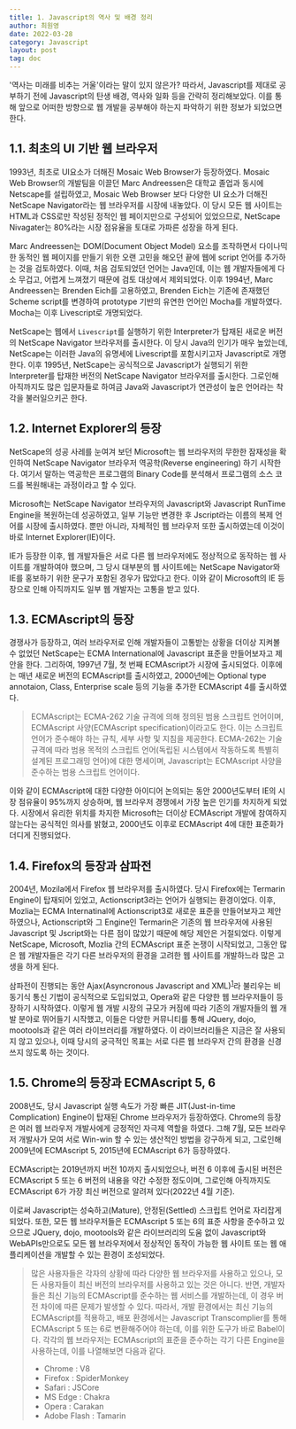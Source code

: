 ```yaml
---
title: 1. Javascript의 역사 및 배경 정리
author: 최원영
date: 2022-03-28
category: Javascript
layout: post
tag: doc
---
```


'역사는 미래를 비추는 거울'이라는 말이 있지 않은가? 따라서, Javascript를 제대로 공부하기 전에 Javascript의 탄생 배경, 역사와 일화 등을 간략히 정리해보았다. 이를 통해 앞으로 어떠한 방향으로 웹 개발을 공부해야 하는지 파악하기 위한 정보가 되었으면 한다.

## 1.1. 최초의 UI 기반 웹 브라우저

1993년, 최초로 UI요소가 더해진 Mosaic Web Browser가 등장하였다. Mosaic Web Browser의 개발팀을 이끌던 Marc Andreessen은 대학교 졸업과 동시에 Netscape를 설립하였고, Mosaic Web Browser 보다 다양한 UI 요소가 더해진 NetScape Navigator라는 웹 브라우저를 시장에 내놓았다. 이 당시 모든 웹 사이트는 HTML과 CSS로만 작성된 정적인 웹 페이지만으로 구성되어 있었으므로, NetScape Nivagater는 80%라는 시장 점유율을 토대로 가파른 성장을 하게 된다.

Marc Andreessen는 DOM(Document Object Model) 요소를 조작하면서 다이나믹한 동적인 웹 페이지를 만들기 위한 오랜 고민을 해오던 끝에 웹에 script 언어를 추가하는 것을 검토하였다. 이때, 처음 검토되었던 언어는 Java인데, 이는 웹 개발자들에게 다소 무겁고, 어렵게 느껴졌기 때문에 검토 대상에서 제외되었다. 이후 1994년, Marc Andreessen는 Brenden Eich를 고용하였고, Brenden Eich는 기존에 존재했던 Scheme script를 변경하여 prototype 기반의 유연한 언어인 Mocha를 개발하였다. Mocha는 이후 Livescript로 개명되었다.

NetScape는 웹에서 `Livescript`를 실행하기 위한 Interpreter가 탑재된 새로운 버전의 NetScape Navigator 브라우저를 출시한다. 이 당시 Java의 인기가 매우 높았는데, NetScape는 이러한 Java의 유명세에 Livescript를 포함시키고자 Javascript로 개명한다. 이후 1995년, NetScape는 공식적으로 Javascript가 실행되기 위한 Interpreter를 탑재한 버전의 NetScape Navigator 브라우저를 출시한다. 그로인해 아직까지도 많은 입문자들로 하여금 Java와 Javascript가 연관성이 높은 언어라는 착각을 불러일으키곤 한다.

## 1.2. Internet Explorer의 등장

NetScape의 성공 사레를 눈여겨 보던 Microsoft는 웹 브라우저의 무한한 잠재성을 확인하여 NetScape Navigator 브라우저 역공학(Reverse engineering) 하기 시작한다. 여기서 말하는 역공학은 프로그램의 Binary Code를 분석해서 프로그램의 소스 코드를 복원해내는 과정이라고 할 수 있다.

Microsoft는 NetScape Navigator 브라우저의 Javascript와 Javascript RunTime Engine을 복원하는데 성공하였고, 일부 기능만 변경한 후 Jscript라는 이름의 복제 언어를 시장에 출시하였다. 뿐만 아니라, 자체적인 웹 브라우저 또한 출시하였는데 이것이 바로 Internet Explorer(IE)이다.

IE가 등장한 이후, 웹 개발자들은 서로 다른 웹 브라우저에도 정상적으로 동작하는 웹 사이트를 개발하여야 했으며, 그 당시 대부분의 웹 사이트에는 NetScape Navigator와 IE를 홍보하기 위한 문구가 포함된 경우가 많았다고 한다. 이와 같이 Microsoft의 IE 등장으로 인해 아직까지도 일부 웹 개발자는 고통을 받고 있다.

## 1.3. ECMAscript의 등장

경쟁사가 등장하고, 여러 브라우저로 인해 개발자들이 고통받는 상황을 더이상 지켜볼 수 없었던 NetScape는 ECMA International에 Javascript 표준을 만들어보자고 제안을 한다. 그리하여, 1997년 7월, 첫 번째 ECMAscript가 시장에 출시되었다. 이후에는 매년 새로운 버전의 ECMAscript를 출시하였고, 2000년에는 Optional type annotaion, Class, Enterprise scale 등의 기능을 추가한 ECMAscript 4를 출시하였다.

> ECMAscript는 ECMA-262 기술 규격에 의해 정의된 범용 스크립트 언어이며, ECMAscript 사양(ECMAscript specification)이라고도 한다. 이는 스크립트 언어가 준수해야 하는 규칙, 세부 사항 및 지침을 제공한다. ECMA-262는 기술 규격에 따라 범용 목적의 스크립트 언어(독립된 시스템에서 작동하도록 특별히 설계된 프로그래밍 언어)에 대한 명세이며, Javascript는 ECMAscript 사양을 준수하는 범용 스크립트 언어이다.

이와 같이 ECMAscript에 대한 다양한 아이디어 논의되는 동안 2000년도부터 IE의 시장 점유율이 95%까지 상승하며, 웹 브라우저 경쟁에서 가장 높은 인기를 차지하게 되었다. 시장에서 유리한 위치를 차지한 Microsoft는 더이상 ECMAscript 개발에 참여하지 않는다는 공식적인 의사를 밝혔고, 2000년도 이후로 ECMAscript 4에 대한 표준화가 더디게 진행되었다.

## 1.4. Firefox의 등장과 삼파전

2004년, Mozila에서 Firefox 웹 브라우저를 출시하였다. 당시 Firefox에는 Termarin Engine이 탑재되어 있었고, Actionscript3라는 언어가 실행되는 환경이었다. 이후, Mozlia는 ECMA Internatinal에 Actionscript3로 새로운 표준을 만들어보자고 제안하였으나, Actionscript와 그 Engine인 Termarin은 기존의 웹 브라우저에 사용된 Javascript 및 Jscript와는 다른 점이 많았기 때문에 해당 제안은 거절되었다. 이렇게 NetScape, Microsoft, Mozlia 간의 ECMAscript 표준 논쟁이 시작되었고, 그동안 많은 웹 개발자들은 각기 다른 브라우저의 환경을 고려한 웹 사이트를 개발하느라 많은 고생을 하게 된다.

삼파전이 진행되는 동안 Ajax(Asyncronous Javascript and XML)<sup>[1](https://namu.wiki/w/AJAX#s-2.2)</sup>라 불리우는 비동기식 통신 기법이 공식적으로 도입되었고, Opera와 같은 다양한 웹 브라우저들이 등장하기 시작하였다. 이렇게 웹 개발 시장의 규모가 커짐에 따라 기존의 개발자들의 웹 개발 분야로 뛰어들기 시작했고, 이들은 다양한 커뮤니티를 통해 JQuery, dojo, mootools과 같은 여러 라이브러리를 개발하였다. 이 라이브러리들은 지금은 잘 사용되지 않고 있으나, 이때 당시의 궁극적인 목표는 서로 다른 웹 브라우저 간의 환경을 신경쓰지 않도록 하는 것이다.

## 1.5. Chrome의 등장과 ECMAscript 5, 6

2008년도, 당시 Javascript 실행 속도가 가장 빠른 JIT(Just-in-time Complication) Engine이 탑재된 Chrome 브라우저가 등장하였다. Chrome의 등장은 여러 웹 브라우저 개발사에게 긍정적인 자극제 역할을 하였다. 그해 7월, 모든 브라우저 개발사가 모여 서로 Win-win 할 수 있는 생산적인 방법을 강구하게 되고, 그로인해 2009년에 ECMAscript 5, 2015년에 ECMAscript 6가 등장하였다.

ECMAscript는 2019년까지 버전 10까지 출시되었으나, 버전 6 이후에 출시된 버전은 ECMAscript 5 또는 6 버전의 내용을 약간 수정한 정도이며, 그로인해 아직까지도 ECMAscript 6가 가장 최신 버전으로 알려져 있다(2022년 4월 기준).

이로써 Javascript는 성숙하고(Mature), 안정된(Settled) 스크립트 언어로 자리잡게 되었다. 또한, 모든 웹 브라우저들은 ECMAscript 5 또는 6의 표준 사항을 준수하고 있으므로 JQuery, dojo, mootools와 같은 라이브러리의 도움 없이 Javascript와 WebAPIs만으로도 모든 웹 브라우저에서 정상적인 동작이 가능한 웹 사이트 또는 웹 애플리케이션을 개발할 수 있는 환경이 조성되었다.

> 많은 사용자들은 각자의 상황에 따라 다양한 웹 브라우저를 사용하고 있으나, 모든 사용자들이 최신 버전의 브라우저를 사용하고 있는 것은 아니다. 반면, 개발자들은 최신 기능의 ECMAscript를 준수하는 웹 서비스를 개발하는데, 이 경우 버전 차이에 따른 문제가 발생할 수 있다. 따라서, 개발 환경에서는 최신 기능의 ECMAscript를 적용하고, 배포 환경에서는 Javascript Transcomplier를 통해 ECMAscript 5 또는 6로 변환해주어야 하는데, 이를 위한 도구가 바로 Babel이다. 각각의 웹 브라우저는 ECMAscript의 표준을 준수하는 각기 다른 Engine을 사용하는데, 이를 나열해보면 다음과 같다.
> 
> - Chrome : V8
> - Firefox : SpiderMonkey
> - Safari : JSCore
> - MS Edge : Chakra
> - Opera : Carakan
> - Adobe Flash : Tamarin
